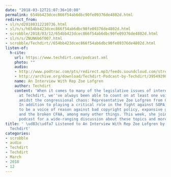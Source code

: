 ```yaml
---
date: "2018-03-12T21:07:36+10:00"
permalink: 654bb423dcec866f54ab6dbc90fe09376de4802d.html
redirect_from:
- sl/n/d20180312210736.html
- sl/n/s/h654bb423dcec866f54ab6dbc90fe09376de4802d.html
- scrobble/2018/03/12/654bb423dcec866f54ab6dbc90fe09376de4802d.html
- sl/n/s/ZNUN6b6f007.html
- scrobble/Techdirt//654bb423dcec866f54ab6dbc90fe09376de4802d.html
listen-of:
  h-cite:
    url: https://www.techdirt.com/podcast.xml
    photo: ""
    audio:
    - http://www.podtrac.com/pts/redirect.mp3/feeds.soundcloud.com/stream/395492907-techdirt-an-interview-with-rep-zoe-lofgren.mp3
    - http://archive.org/download/Techdirt-Podcast-by-Techdirt/395492907-techdirt-an-interview-with-rep-zoe-lofgren.mp3
    name: An Interview With Rep Zoe Lofgren
    author: Techdirt
    content: 'When it comes to many of the legislative issues of interest to us here
      at Techdirt, we''ve always been able to count on at least one voice of reason
      amidst the congressional chaos: Representative Zoe Lofgren from California.
      In addition to playing a critical role in the fight against SOPA, she continues
      to be a voice of reason against bad copyright policy, expansive government surveillance,
      and the broken CFAA, among many other things. This week, she joins Mike on the
      podcast for a wide-ranging discussion about these topics and more.'
title: ' \ud83c\udfa7 Listened to An Interview With Rep Zoe Lofgren by Techdirt From
  Techdirt'
categories:
- scrobble
- audio
- Techdirt
- Techdirt
- March
- 2018
- 12
---
```

